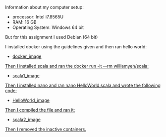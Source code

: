 
Information about my computer setup:
- processor: Intel i7.8565U
- RAM: 16 GB
- Operating System: Windows 64 bit

But for this assignment I used Debian (64 bit)

I installed docker using the guidelines given and then ran hello world:
- <a href = "https://github.com/rubigdata/bigdata-blog-2021-Lavika5/blob/master/docs/Screenshot_2021-02-21_09-51-10.png" title="docker.png">docker_image

Then I installed scala and ran the docker run -it --rm williamyeh/scala:
- <a href = "https://github.com/rubigdata/bigdata-blog-2021-Lavika5/blob/master/docs/Screenshot_2021-02-21_09-51-37.png" title="scala1.png">scala1_image

Then I installed nano and ran nano HelloWorld.scala and wrote the following code:
- <a href = "https://github.com/rubigdata/bigdata-blog-2021-Lavika5/blob/master/docs/Screenshot_2021-02-21_10-17-13.png" title="HelloWorld.scala">HelloWorld_image

Then I compiled the file and ran it:
- <a href = "https://github.com/rubigdata/bigdata-blog-2021-Lavika5/blob/master/docs/Screenshot_2021-02-21_09-52-18.png" title="scala2.png">scala2_image

Then I removed the inactive containers.
